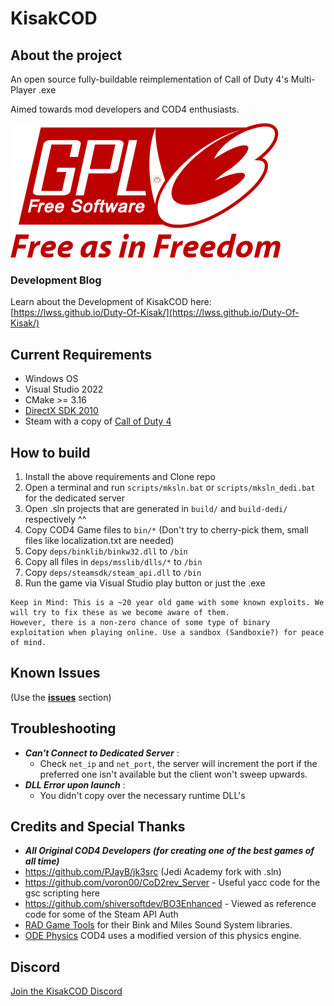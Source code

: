 # KisakCOD

## About the project
An open source fully-buildable reimplementation of Call of Duty 4's Multi-Player .exe

Aimed towards mod developers and COD4 enthusiasts.

![licimg](./GPLv3_Logo.png)

### Development Blog
Learn about the Development of KisakCOD here: [https://lwss.github.io/Duty-Of-Kisak/](https://lwss.github.io/Duty-Of-Kisak/)

## Current Requirements
- Windows OS
- Visual Studio 2022
- CMake >= 3.16
- [DirectX SDK 2010](https://www.microsoft.com/en-us/download/details.aspx?id=6812)
- Steam with a copy of [Call of Duty 4](https://store.steampowered.com/app/7940/Call_of_Duty_4_Modern_Warfare_2007/)


## How to build
1) Install the above requirements and Clone repo
2) Open a terminal and run `scripts/mksln.bat` or `scripts/mksln_dedi.bat` for the dedicated server
3) Open .sln projects that are generated in `build/` and `build-dedi/` respectively ^^ 
4) Copy COD4 Game files to `bin/*` (Don't try to cherry-pick them, small files like localization.txt are needed)
5) Copy `deps/binklib/binkw32.dll` to `/bin`
6) Copy all files in `deps/msslib/dlls/*` to `/bin`
7) Copy `deps/steamsdk/steam_api.dll` to `/bin`
8) Run the game via Visual Studio play button or just the .exe


```angular2html
Keep in Mind: This is a ~20 year old game with some known exploits. We will try to fix these as we become aware of them.
However, there is a non-zero chance of some type of binary exploitation when playing online. Use a sandbox (Sandboxie?) for peace of mind. 
```

## Known Issues
(Use the **[issues](https://github.com/SwagSoftware/KisakCOD/issues)** section)

## Troubleshooting
- ***Can't Connect to Dedicated Server*** :
  -  Check `net_ip` and `net_port`, the server will increment the port if the preferred one isn't available but the client won't sweep upwards.
 - ***DLL Error upon launch*** :
   - You didn't copy over the necessary runtime DLL's

## Credits and Special Thanks
- ***All Original COD4 Developers (for creating one of the best games of all time)***
- https://github.com/PJayB/jk3src (Jedi Academy fork with .sln)
- https://github.com/voron00/CoD2rev_Server - Useful yacc code for the gsc scripting here
- https://github.com/shiversoftdev/BO3Enhanced - Viewed as reference code for some of the Steam API Auth
- [RAD Game Tools](https://www.radgametools.com/) for their Bink and Miles Sound System libraries.
- [ODE Physics](https://www.ode.org/) COD4 uses a modified version of this physics engine.


## Discord
[Join the KisakCOD Discord](https://discord.gg/9uqntRWMA3)
